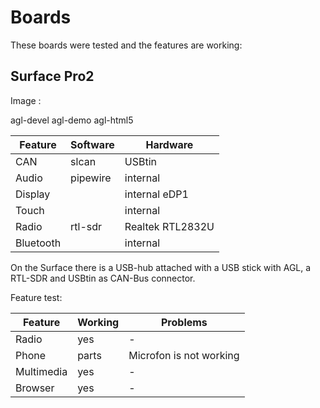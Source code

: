 # Boards

These boards were tested and the features are working:

## Surface Pro2 

Image :

agl-devel agl-demo agl-html5

| Feature | Software | Hardware |
| --- | --- | ---|
| CAN | slcan | USBtin| 
| Audio | pipewire | internal|
| Display |  | internal eDP1 |
| Touch |  | internal | 
| Radio | rtl-sdr | Realtek RTL2832U |
| Bluetooth | | internal |

On the Surface there is a USB-hub attached with a USB stick with AGL, a RTL-SDR and USBtin as CAN-Bus connector.

Feature test:

| Feature | Working | Problems |
| --- | --- | --- |
| Radio | yes | - |
| Phone | parts | Microfon is not working |
| Multimedia | yes | - |
| Browser | yes | -|

